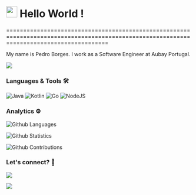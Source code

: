 
<h1><img src="https://emojis.slackmojis.com/emojis/images/1531849430/4246/blob-sunglasses.gif?1531849430" width="30"/> Hello World ! </h1>
==========================================================================================================================================


My name is Pedro Borges. I work as a Software Engineer at Aubay Portugal.

![](http://estruyf-github.azurewebsites.net/api/VisitorHit?user=pedromcborges&repo=pedromcborges&countColorcountColor)

### Languages & Tools 🛠  
![Java](https://img.shields.io/badge/-Java-05122A?style=flat&color=green)&nbsp;![Kotlin](https://img.shields.io/badge/-Kotlin-05122A?style=flat&color=green)&nbsp;![Go](https://img.shields.io/badge/-Go-05122A?style=flat&color=green)&nbsp;![NodeJS](https://img.shields.io/badge/-NodeJs-05122A?style=flat&color=green)


### Analytics ⚙️

![Github Languages](https://github-readme-stats.vercel.app/api/top-langs/?username=pedromcborges&layout=compact&count_private=true)

![Github Statistics](https://github-readme-stats.vercel.app/api/?username=pedromcborges&count_private=true&show_icons=true)

![Github Contributions](https://github-readme-streak-stats.herokuapp.com/?user=pedromcborges&hide_border=true)

### Let's connect? 🤝

<p align="left">

<a href="https://www.linkedin.com/in/pedro-borges-b19622162/"><img src="https://img.shields.io/badge/-LinkedIn-0077B5?style=flat&logo=Linkedin&logoColor=white"/></a>

<a href="https://www.instagram.com/pedromcborges/"><img src="https://img.shields.io/badge/-Instagram-E4405F?style=flat&logo=instagram&logoColor=white"/></a>

</p>
